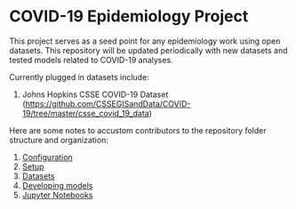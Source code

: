 # COVID-19 Epidemiology Project 

This project serves as a seed point for any epidemiology work using open datasets. This repository will be updated periodically with new datasets and tested models related to COVID-19 analyses.

Currently plugged in datasets include:
1. Johns Hopkins CSSE COVID-19 Dataset \
  (https://github.com/CSSEGISandData/COVID-19/tree/master/csse_covid_19_data)

Here are some notes to accustom contributors to the repository folder structure and organization:
1. [Configuration](docs/config.md)
1. [Setup](docs/setup.md) 
1. [Datasets](docs/datasets.md)
1. [Developing models](docs/models.md)
1. [Jupyter Notebooks](docs/notebooks.md)